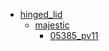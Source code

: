 * [hinged_lid](/hinged_lid)
  * [majestic](/hinged_lid/majestic)
    * [05385_pv11](hinged_lid/majestic/05385_pv11)
